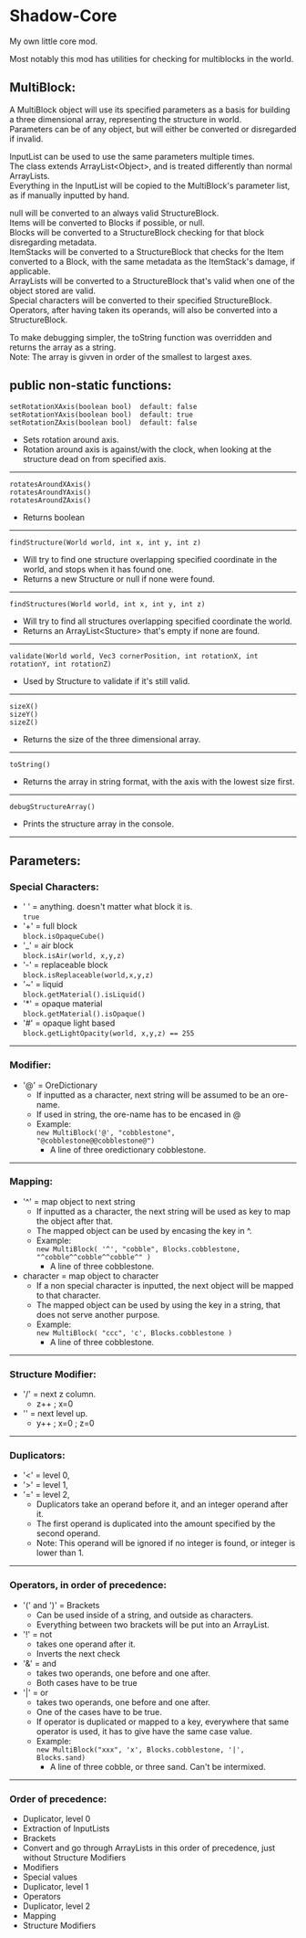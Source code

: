 # Shadow-Core
My own little core mod.

Most notably this mod has utilities for checking for multiblocks in the world.


## MultiBlock:

A MultiBlock object will use its specified parameters as a basis for building a three dimensional array, representing the structure in world.  
Parameters can be of any object, but will either be converted or disregarded if invalid.

InputList can be used to use the same parameters multiple times.  
The class extends ArrayList\<Object\>, and is treated differently than normal ArrayLists.  
Everything in the InputList will be copied to the MultiBlock's parameter list, as if manually inputted by hand.  

null will be converted to an always valid StructureBlock.  
Items will be converted to Blocks if possible, or null.  
Blocks will be converted to a StructureBlock checking for that block disregarding metadata.  
ItemStacks will be converted to a StructureBlock that checks for the Item converted to a Block, with the same metadata as the ItemStack's damage, if applicable.  
ArrayLists will be converted to a StructureBlock that's valid when one of the object stored are valid.  
Special characters will be converted to their specified StructureBlock.  
Operators, after having taken its operands, will also be converted into a StructureBlock.  

To make debugging simpler, the toString function was overridden and returns the array as a string.  
Note: The array is givven in order of the smallest to largest axes.  


## public non-static functions:

```
setRotationXAxis(boolean bool)  default: false  
setRotationYAxis(boolean bool)  default: true  
setRotationZAxis(boolean bool)  default: false  
```
  * Sets rotation around axis.  
  * Rotation around axis is against/with the clock, when looking at the structure dead on from specified axis.  

---

```
rotatesAroundXAxis()  
rotatesAroundYAxis()  
rotatesAroundZAxis()  
```
  * Returns boolean  

---

```
findStructure(World world, int x, int y, int z)  
```
  * Will try to find one structure overlapping specified coordinate in the world, and stops when it has found one.  
  * Returns a new Structure or null if none were found.  

---

```
findStructures(World world, int x, int y, int z)  
```
  * Will try to find all structures overlapping specified coordinate the world.  
  * Returns an ArrayList\<Stucture\> that's empty if none are found.  

---

```
validate(World world, Vec3 cornerPosition, int rotationX, int rotationY, int rotationZ)  
```
  * Used by Structure to validate if it's still valid.  

---

```
sizeX()  
sizeY()  
sizeZ()  
```
  * Returns the size of the three dimensional array.  

---

```
toString()  
```
  * Returns the array in string format, with the axis with the lowest size first.  

---

```
debugStructureArray()  
```
  * Prints the structure array in the console.  

---


## Parameters:  

### Special Characters:  
  * ' ' = anything. doesn\'t matter what block it is.  
    `true`  
  * '+' = full block  
    `block.isOpaqueCube()`
  * '_' = air block  
    `block.isAir(world, x,y,z)`
  * '-' = replaceable block  
    `block.isReplaceable(world,x,y,z)`
  * '~' = liquid  
    `block.getMaterial().isLiquid()`
  * '*' = opaque material  
    `block.getMaterial().isOpaque()`
  * '#' = opaque light based  
    `block.getLightOpacity(world, x,y,z) == 255`  
---

### Modifier:  
  * '@' = OreDictionary  
    * If inputted as a character, next string will be assumed to be an ore-name.    
    * If used in string, the ore-name has to be encased in @  
    * Example:  
      `new MultiBlock('@', "cobblestone", "@cobblestone@@cobblestone@")`
      * A line of three oredictionary cobblestone.
   
---

### Mapping:  
  * '^' = map object to next string  
    * If inputted as a character, the next string will be used as key to map the object after that.  
    * The mapped object can be used by encasing the key in ^. 
    * Example:  
      `new MultiBlock( '^', "cobble", Blocks.cobblestone, "^cobble^^cobble^^cobble^" )`  
      * A line of three cobblestone.  
  * character = map object to character  
    * If a non special character is inputted, the next object will be mapped to that character.  
    * The mapped object can be used by using the key in a string, that does not serve another purpose.  
    * Example:  
      `new MultiBlock( "ccc", 'c', Blocks.cobblestone )`  
      * A line of three cobblestone.  

---
    
### Structure Modifier:  
  * '/' = next z column.  
    * z++ ; x=0  
  * '\' = next level up.  
    * y++ ; x=0 ; z=0  

---

### Duplicators:  
  * '<' = level 0,  
  * '>' = level 1,  
  * '=' = level 2,
    * Duplicators take an operand before it, and an integer operand after it.  
    * The first operand is duplicated into the amount specified by the second operand.  
    * Note: This operand will be ignored if no integer is found, or integer is lower than 1.  

---

### Operators, in order of precedence:  
  * '(' and ')' = Brackets  
    * Can be used inside of a string, and outside as characters.  
    * Everything between two brackets will be put into an ArrayList.  
  * '!' = not       
    * takes one operand after it.  
    * Inverts the next check  
  * '&' = and       
    * takes two operands, one before and one after.  
    * Both cases have to be true  
  * '|' = or        
    * takes two operands, one before and one after.  
    * One of the cases have to be true.  
    * If operator is duplicated or mapped to a key, everywhere that same operator is used, it has to give have the same case value.  
    * Example:  
      `new MultiBlock("xxx", 'x', Blocks.cobblestone, '|', Blocks.sand)`  
      * A line of three cobble, or three sand. Can't be intermixed.  

---

### Order of precedence:  
  * Duplicator, level 0  
  * Extraction of InputLists  
  * Brackets  
  * Convert and go through ArrayLists in this order of precedence, just without Structure Modifiers  
  * Modifiers  
  * Special values  
  * Duplicator, level 1  
  * Operators  
  * Duplicator, level 2  
  * Mapping  
  * Structure Modifiers  

